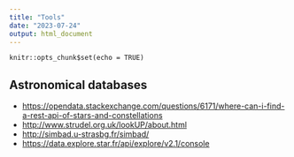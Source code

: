 ```yaml
---
title: "Tools"
date: "2023-07-24"
output: html_document
---
```


```{r setup, include=FALSE}
knitr::opts_chunk$set(echo = TRUE)
```

## Astronomical databases

- https://opendata.stackexchange.com/questions/6171/where-can-i-find-a-rest-api-of-stars-and-constellations
- http://www.strudel.org.uk/lookUP/about.html
- http://simbad.u-strasbg.fr/simbad/
- https://data.explore.star.fr/api/explore/v2.1/console
